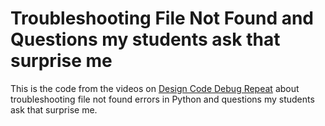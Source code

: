 # Troubleshooting File Not Found and Questions my students ask that surprise me
This is the code from the videos on <a href = "https://www.youtube.com/channel/UCd8ZAc9IpjNxDhBBHELJWtA" target = "_blank">Design Code Debug Repeat</a> about troubleshooting file not found errors in Python and questions my students ask that surprise me.  <br />
